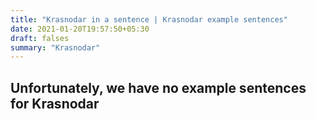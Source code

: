 ```yaml
---
title: "Krasnodar in a sentence | Krasnodar example sentences"
date: 2021-01-20T19:57:50+05:30
draft: falses
summary: "Krasnodar"
---
```

## Unfortunately, we have no example sentences for Krasnodar                 
